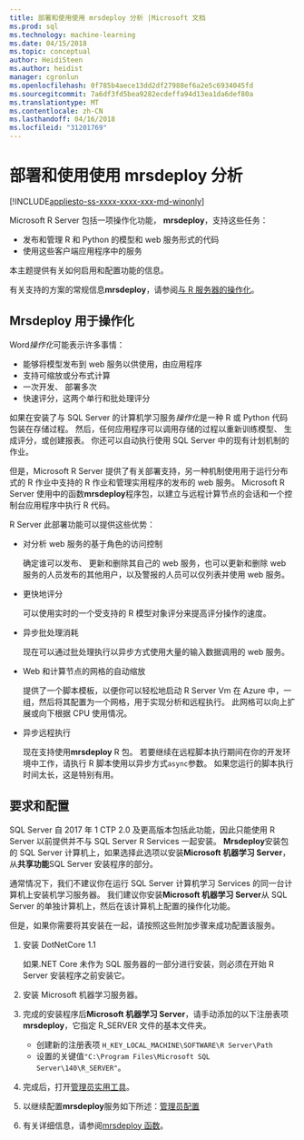 ```yaml
---
title: 部署和使用使用 mrsdeploy 分析 |Microsoft 文档
ms.prod: sql
ms.technology: machine-learning
ms.date: 04/15/2018
ms.topic: conceptual
author: HeidiSteen
ms.author: heidist
manager: cgronlun
ms.openlocfilehash: 0f785b4aece13dd2df27988ef6a2e5c6934045fd
ms.sourcegitcommit: 7a6df3fd5bea9282ecdeffa94d13ea1da6def80a
ms.translationtype: MT
ms.contentlocale: zh-CN
ms.lasthandoff: 04/16/2018
ms.locfileid: "31201769"
---
```

# <a name="deploy-and-consume-analytics-using-mrsdeploy"></a>部署和使用使用 mrsdeploy 分析
[!INCLUDE[appliesto-ss-xxxx-xxxx-xxx-md-winonly](../includes/appliesto-ss-xxxx-xxxx-xxx-md-winonly.md)]

Microsoft R Server 包括一项操作化功能， **mrsdeploy**，支持这些任务：

+ 发布和管理 R 和 Python 的模型和 web 服务形式的代码
+ 使用这些客户端应用程序中的服务

本主题提供有关如何启用和配置功能的信息。

有关支持的方案的常规信息**mrsdeploy**，请参阅[与 R 服务器的操作化](https://docs.microsoft.com/r-server/what-is-operationalization)。

## <a name="using-mrsdeploy-for-operationalization"></a>Mrsdeploy 用于操作化

Word*操作化*可能表示许多事情：

+ 能够将模型发布到 web 服务以供使用，由应用程序
+ 支持可缩放或分布式计算
+ 一次开发、 部署多次
+ 快速评分，这两个单行和批处理评分

如果在安装了与 SQL Server 的计算机学习服务*操作化*是一种 R 或 Python 代码包装在存储过程。 然后，任何应用程序可以调用存储的过程以重新训练模型、 生成评分，或创建报表。 你还可以自动执行使用 SQL Server 中的现有计划机制的作业。

但是，Microsoft R Server 提供了有关部署支持，另一种机制使用用于运行分布式的 R 作业中支持的 R 作业和管理实用程序的发布的 web 服务。 Microsoft R Server 使用中的函数**mrsdeploy**程序包，以建立与远程计算节点的会话和一个控制台应用程序中执行 R 代码。

R Server 此部署功能可以提供这些优势：

+ 对分析 web 服务的基于角色的访问控制

    确定谁可以发布、 更新和删除其自己的 web 服务，也可以更新和删除 web 服务的人员发布的其他用户，以及警报的人员可以仅列表并使用 web 服务。

+ 更快地评分
  
  可以使用实时的一个受支持的 R 模型对象评分来提高评分操作的速度。

+ 异步批处理消耗

  现在可以通过批处理执行以异步方式使用大量的输入数据调用的 web 服务。

+ Web 和计算节点的网格的自动缩放

  提供了一个脚本模板，以便你可以轻松地启动 R Server Vm 在 Azure 中，一组，然后将其配置为一个网格，用于实现分析和远程执行。 此网格可以向上扩展或向下根据 CPU 使用情况。

+ 异步远程执行

    现在支持使用**mrsdeploy** R 包。 若要继续在远程脚本执行期间在你的开发环境中工作，请执行 R 脚本使用以异步方式`async`参数。 如果您运行的脚本执行时间太长，这是特别有用。

## <a name="requirements-and-configuration"></a>要求和配置

SQL Server 自 2017 年 1 CTP 2.0 及更高版本包括此功能，因此只能使用 R Server 以前提供并不与 SQL Server R Services 一起安装。 **Mrsdeploy**安装包的 SQL Server 计算机上，如果选择此选项以安装**Microsoft 机器学习 Server**，从**共享功能**SQL Server 安装程序的部分。

通常情况下，我们不建议你在运行 SQL Server 计算机学习 Services 的同一台计算机上安装机学习服务器。 我们建议你安装**Microsoft 机器学习 Server**从 SQL Server 的单独计算机上，然后在该计算机上配置的操作化功能。

但是，如果你需要将其安装在一起，请按照这些附加步骤来成功配置该服务。

1. 安装 DotNetCore 1.1

    如果.NET Core 未作为 SQL 服务器的一部分进行安装，则必须在开始 R Server 安装程序之前安装它。

2. 安装 Microsoft 机器学习服务器。

3. 完成的安装程序后**Microsoft 机器学习 Server**，请手动添加的以下注册表项**mrsdeploy**，它指定 R_SERVER 文件的基本文件夹。 

    + 创建新的注册表项 `H_KEY_LOCAL_MACHINE\SOFTWARE\R Server\Path`
    + 设置的关键值`"C:\Program Files\Microsoft SQL Server\140\R_SERVER"`。

4. 完成后，打开[管理员实用工具](https://docs.microsoft.com/r-server/operationalize/configure-use-admin-utility)。

5. 以继续配置**mrsdeploy**服务如下所述：[管理员配置](https://docs.microsoft.com/r-server/operationalize/configure-start-for-administrators)

6. 有关详细信息，请参阅[mrsdeploy 函数](https://docs.microsoft.com/r-server/r-reference/mrsdeploy/mrsdeploy-package)。
